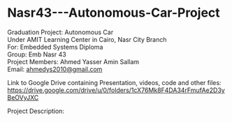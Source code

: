 # Nasr43---Autonomous-Car-Project
Graduation Project: Autonomous Car  
Under AMIT Learning Center in Cairo, Nasr City Branch  
For: Embedded Systems Diploma  
Group: Emb Nasr 43  
Project Members: Ahmed Yasser Amin Sallam  
Email: ahmedys2010@gmail.com  

Link to Google Drive containing Presentation, videos, code and other files: https://drive.google.com/drive/u/0/folders/1cX76Mk8F4DA34rFmufAe2D3yBeOVyJXC  

Project Description:  
